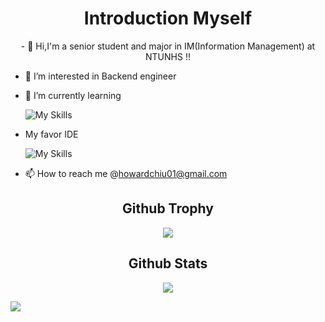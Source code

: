 <h1 align="center">Introduction Myself</h1>
<p align="center">
- 👋 Hi,I'm a senior student and major in IM(Information Management) at NTUNHS !!

 -    👀 I’m interested in Backend engineer
     
  
 -   🌱 I’m currently learning 
     
 
     ![My Skills](https://skillicons.dev/icons?i=linux,discord,spring,java,js,react,redis,mysql,docker,git,github,gitlab)
     
-    My favor IDE 
     
     
     ![My Skills](https://skillicons.dev/icons?i=idea,vscode)
- 📫 How to reach me  @howardchiu01@gmail.com
</p>



<h2 align="center">Github Trophy</h2>
<p align="center">
    <img src="https://github-profile-trophy.vercel.app/?username=Qiuhoward&theme=nord&no-frame=true&margin-w=15&margin-h=15" />
</p>

<h2 align="center">Github Stats</h2>
<p align="center">
    <img src="https://github-readme-stats.vercel.app/api?username=Qiuhoward&show_icons=true&theme=nord" />
</p>


![](https://raw.githubusercontent.com/Qiuhoward/Qiuhoward/output/github-contribution-grid-snake.svg)
